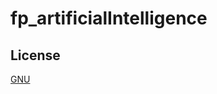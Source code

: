 # fp_artificialIntelligence
## License

[GNU](https://github.com/nueapop/fp_artificialIntelligence/blob/main/LICENSE)
